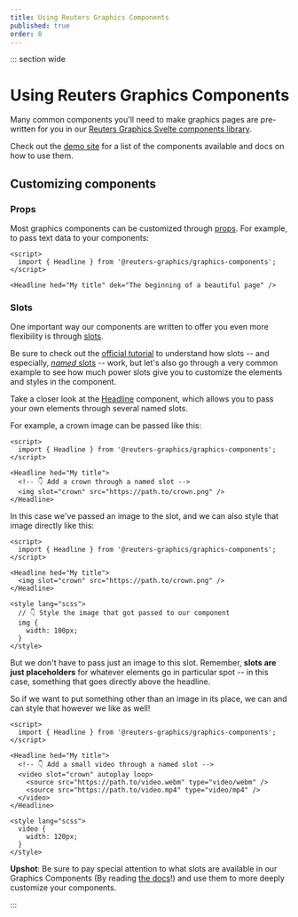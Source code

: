```yaml
---
title: Using Reuters Graphics Components
published: true
order: 8
---
```


<script>
  import YouTube from '$lib/components/YouTube/index.svelte';
</script>

::: section wide

# Using Reuters Graphics Components

Many common components you'll need to make graphics pages are pre-written for you in our [Reuters Graphics Svelte components library](https://reuters-graphics.github.io/graphics-components/).

Check out the [demo site](https://reuters-graphics.github.io/graphics-components/) for a list of the components available and docs on how to use them.

## Customizing components

### Props

Most graphics components can be customized through [props](https://svelte.dev/tutorial/declaring-props). For example, to pass text data to your components:

```svelte
<script>
  import { Headline } from '@reuters-graphics/graphics-components';
</script>

<Headline hed="My title" dek="The beginning of a beautiful page" />
```

### Slots

One important way our components are written to offer you even more flexibility is through [slots](https://svelte.dev/tutorial/slots).

Be sure to check out the [official tutorial](https://svelte.dev/tutorial/slots) to understand how slots -- and especially, [_named_ slots](https://svelte.dev/tutorial/named-slots) -- work, but let's also go through a very common example to see how much power slots give you to customize the elements and styles in the component.

Take a closer look at the [Headline](https://reuters-graphics.github.io/graphics-components/?path=/docs/components-headline--default) component, which allows you to pass your own elements through several named slots.

For example, a crown image can be passed like this:

```svelte
<script>
  import { Headline } from '@reuters-graphics/graphics-components';
</script>

<Headline hed="My title">
  <!-- 👇 Add a crown through a named slot -->
  <img slot="crown" src="https://path.to/crown.png" />
</Headline>
```

In this case we've passed an image to the slot, and we can also style that image directly like this:

```svelte
<script>
  import { Headline } from '@reuters-graphics/graphics-components';
</script>

<Headline hed="My title">
  <img slot="crown" src="https://path.to/crown.png" />
</Headline>

<style lang="scss">
  // 👇 Style the image that got passed to our component
  img {
    width: 100px;
  }
</style>
```

But we don't have to pass just an image to this slot. Remember, **slots are just placeholders** for whatever elements go in particular spot -- in this case, something that goes directly above the headline.

So if we want to put something other than an image in its place, we can and can style that however we like as well!

```svelte
<script>
  import { Headline } from '@reuters-graphics/graphics-components';
</script>

<Headline hed="My title">
  <!-- 👇 Add a small video through a named slot -->
  <video slot="crown" autoplay loop>
    <source src="https://path.to/video.webm" type="video/webm" />
    <source src="https://path.to/video.mp4" type="video/mp4" />
  </video>
</Headline>

<style lang="scss">
  video {
    width: 120px;
  }
</style>
```

**Upshot**: Be sure to pay special attention to what slots are available in our Graphics Components (By reading [the docs](https://reuters-graphics.github.io/graphics-components/)!) and use them to more deeply customize your components.

:::
